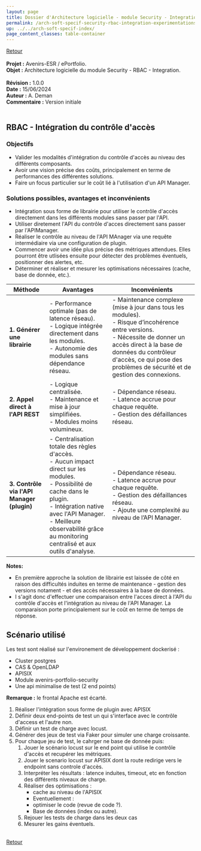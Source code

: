 ```yaml
---
layout: page
title: Dossier d'Architecture logicielle - module Security - Integration du contrôle d'accès
permalink: /arch-soft-specif-security-rbac-integration-experimentations/
up: ../../arch-soft-specif-index/
page_content_classes: table-container
---
```

[Retour](arch-soft-specif-security.markdown)<br/>
<br/>
**Projet :** Avenirs-ESR / ePortfolio. <br/>
**Objet :** Architecture logicielle du module Security - RBAC - Integration.<br/>
<br/>
**Révision :** 1.0.0<br/>
**Date :** 15/06/2024<br/>
**Auteur :** A. Deman<br/>
**Commentaire :** Version initiale<br/>
<br/>


## RBAC - Intégration du contrôle d'accès
### Objectifs
- Valider les modalités d'intégration du contrôle d'accès au niveau des différents composants.
- Avoir une vision précise des coûts, principalement en terme de performances des différentes solutions.
- Faire un focus particulier sur le coût lié à l'utilisation d'un API Manager.

### Solutions possibles, avantages et inconvénients

- Intégration sous forme de librairie pour utiliser le contrôle d'accès directement dans les différents modules sans passer par l'API.
- Utiliser diretement l'API du contrôle d'acces directement sans passer par l'APIManager.
- Réaliser le contrôle au niveau de l'API MAnager via une requête intermédiaire via une configuration de plugin.
- Commencer avoir une idée plus précise des métriques attendues. Elles pourront être utlisées ensuite pour détecter des problèmes éventuels, positionner des alertes, etc.
- Déterminer et réaliser et mesurer les optimisations nécessaires (cache, base de donnée, etc.).


| **Méthode**                                  | **Avantages**                                                                                 | **Inconvénients**                                                                                   |
|----------------------------------------------|---------------------------------------------------------------------------------------------|-----------------------------------------------------------------------------------------------------|
| **1. Générer une librairie**                 | - Performance optimale (pas de latence réseau).<br>- Logique intégrée directement dans les modules.<br>- Autonomie des modules sans dépendance réseau. | - Maintenance complexe (mise à jour dans tous les modules).<br>- Risque d’incohérence entre versions.<br>- Nécessite de donner un accès direct à la base de données du contrôleur d'accès, ce qui pose des problèmes de sécurité et de gestion des connexions. |
| **2. Appel direct à l'API REST**             | - Logique centralisée.<br>- Maintenance et mise à jour simplifiées.<br>- Modules moins volumineux. | - Dépendance réseau.<br>- Latence accrue pour chaque requête.<br>- Gestion des défaillances réseau. |
| **3. Contrôle via l'API Manager (plugin)**   | - Centralisation totale des règles d'accès.<br>- Aucun impact direct sur les modules.<br>- Possibilité de cache dans le plugin.<br>- Intégration native avec l'API Manager.<br>- Meilleure observabilité grâce au monitoring centralisé et aux outils d'analyse. | - Dépendance réseau.<br>- Latence accrue pour chaque requête.<br>- Gestion des défaillances réseau.<br>- Ajoute une complexité au niveau de l’API Manager. |


**Notes:**
- En première approche la solution de librairie est laissée de côté en raison des difficultés induites en terme de maintenance - gestion des versions notament - et des accès nécessaires à la base de données.
- I s'agit donc d'effectuer une comparaison entre l'acces direct à l'API du contrôle d'accès et l'intégration au niveau de l'API Manager. La comparaison porte principalement sur le coût en terme de temps de réponse.


## Scénario utilisé
Les test sont réalisé sur l'environement de développement dockerisé :
- Cluster postgres
- CAS & OpenLDAP
- APISIX
- Module avenirs-portfolio-security 
- Une api minimalise de test (2 end points)

**Remarque :** le frontal Apache est écarté.


1. Réaliser l'intégration sous forme de plugin avec APISIX
1. Définir deux end-points de test un qui s'interface avec le contrôle d'access et l'autre non.
1. Définir un test de charge avec locust.
1. Générer des jeux de test via Faker pour simuler une charge croissante.
1. Pour chaque jeu de test, le cahrger ne base de donnée puis:
   1. Jouer le scénario locust sur le end point qui utilise le contrôle d'accès et recupérer les métriques.
   1. Jouer le scenario locust sur APISIX dont la route redirige vers le endpoint sans controle d'accès.
   1. Interpréter les résultats : latence induites, timeout, etc en fonction des différents niveaux de charge.
   1. Réaliser des optimisations :
      - cache au niveau de l'APISIX
      - Eventuellement :
      - optimiser le code (revue de code ?).
      - Base de données (index ou autre).
   1. Rejouer les tests de charge dans les deux cas
   1. Mesurer les gains éventuels.








<br/>[Retour](arch-soft-specif-security.markdown)